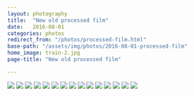 ```yaml
---
layout: photography
title:  "New old processed film"
date:   2016-08-01
categories: photos
redirect_from: "/photos/processed-film.html"
base-path: "/assets/img/photos/2016-08-01-processed-film"
home_image: train-2.jpg
page-title: "New old processed film"

---
```


<img src="{{ page.base-path }}/austin-1.jpg" />
<img src="{{ page.base-path }}/austin-2.jpg" />
<img src="{{ page.base-path }}/austin-3.jpg" />
<img src="{{ page.base-path }}/austin-4.jpg" />
<img src="{{ page.base-path }}/austin-5.jpg" />
<img src="{{ page.base-path }}/chocolate-1.jpg" />
<img src="{{ page.base-path }}/chocolate-2.jpg" />
<img src="{{ page.base-path }}/garage.jpg" />
<img src="{{ page.base-path }}/park-1.jpg" />
<img src="{{ page.base-path }}/park-2.jpg" />
<img src="{{ page.base-path }}/park-3.jpg" />
<img src="{{ page.base-path }}/park-4.jpg" />
<img src="{{ page.base-path }}/park-5.jpg" />
<img src="{{ page.base-path }}/train-1.jpg" />
<img src="{{ page.base-path }}/train-2.jpg" />